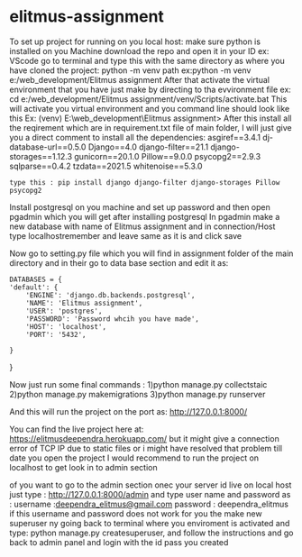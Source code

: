 # elitmus-assignment
To set up project for running on you local host:
make sure python is installed on you Machine
download the repo and open it in your ID ex: VScode
go to terminal and type this with the same directory as where you have cloned the project: python -m venv path
      ex:python -m venv e:/web_development/Elitmus assignment
After that activate the virtual environment that you have just make by directing to tha evvironment file 
      ex: cd e:/web_development/Elitmus assignment/venv/Scripts/activate.bat
      This will activate you virtual environment and you command line should look like this
      Ex: (venv) E:\web_development\Elitmus assignment>
After this install all the reqirement which are in requirement.txt file of main folder, I will just give you a direct comment to install all the dependencies:
      asgiref==3.4.1
    dj-database-url==0.5.0
    Django==4.0
    django-filter==21.1
    django-storages==1.12.3
    gunicorn==20.1.0
    Pillow==9.0.0
    psycopg2==2.9.3
    sqlparse==0.4.2
    tzdata==2021.5
    whitenoise==5.3.0
    
    type this : pip install django django-filter django-storages Pillow psycopg2
    
Install postgresql on you machine and set up password and then open pgadmin which you will get after installing postgresql 
In pgadmin make a new database with name of Elitmus assignment and in connection/Host type localhostremember and leave same as it is and click save

Now go to setting.py file which you will find in assignment folder of the main directory and in their go to data base section and edit it as:

    DATABASES = {
    'default': {
        'ENGINE': 'django.db.backends.postgresql',
        'NAME': 'Elitmus assignment',
        'USER': 'postgres',
        'PASSWORD': 'Password whcih you have made',
        'HOST': 'localhost',
        'PORT': '5432',

    }
  }
  
  
  
 Now just run some final commands :
 1)python manage.py collectstaic
 2)python manage.py makemigrations
 3)python manage.py runserver
 
And this will run the project on the port as: http://127.0.0.1:8000/

You can find the live project here at: https://elitmusdeependra.herokuapp.com/ 
but it might give a connection error of TCP IP due to static files or i might have resolved that problem till date you open the project
I would recommend to run the project on localhost to get look in to admin section

of you want to go to the admin section onec your server id live on local host just type :
    http://127.0.0.1:8000/admin
    and type user name and password as :
    username :deependra_elitmus@gmail.com
    password : deependra_elitmus
    if this username and password does not work for you the make new superuser ny going back to terminal where you enviroment is activated and type:
    python manage.py createsuperuser, and follow the instructions and go back to admin panel and login with the id pass you created
    
    

